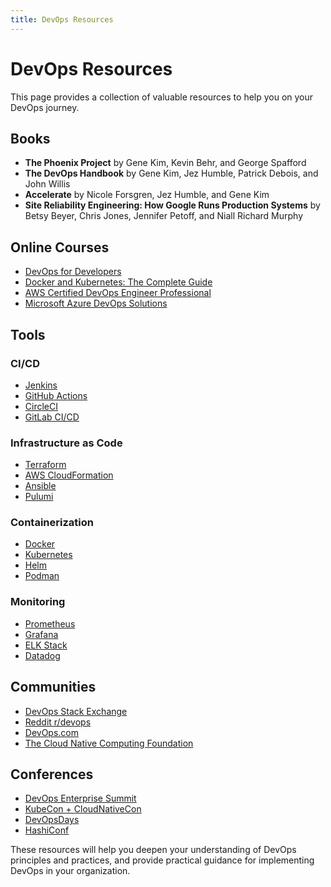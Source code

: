 ```yaml
---
title: DevOps Resources
---
```


# DevOps Resources

This page provides a collection of valuable resources to help you on your DevOps journey.

## Books

- **The Phoenix Project** by Gene Kim, Kevin Behr, and George Spafford
- **The DevOps Handbook** by Gene Kim, Jez Humble, Patrick Debois, and John Willis
- **Accelerate** by Nicole Forsgren, Jez Humble, and Gene Kim
- **Site Reliability Engineering: How Google Runs Production Systems** by Betsy Beyer, Chris Jones, Jennifer Petoff, and Niall Richard Murphy

## Online Courses

- [DevOps for Developers](https://www.udemy.com/course/devops-for-developers/)
- [Docker and Kubernetes: The Complete Guide](https://www.udemy.com/course/docker-and-kubernetes-the-complete-guide/)
- [AWS Certified DevOps Engineer Professional](https://www.coursera.org/professional-certificates/aws-devops-engineer)
- [Microsoft Azure DevOps Solutions](https://learn.microsoft.com/en-us/training/paths/az-400-implement-devops-development-processes/)

## Tools

### CI/CD
- [Jenkins](https://jenkins.io/)
- [GitHub Actions](https://github.com/features/actions)
- [CircleCI](https://circleci.com/)
- [GitLab CI/CD](https://docs.gitlab.com/ee/ci/)

### Infrastructure as Code
- [Terraform](https://www.terraform.io/)
- [AWS CloudFormation](https://aws.amazon.com/cloudformation/)
- [Ansible](https://www.ansible.com/)
- [Pulumi](https://www.pulumi.com/)

### Containerization
- [Docker](https://www.docker.com/)
- [Kubernetes](https://kubernetes.io/)
- [Helm](https://helm.sh/)
- [Podman](https://podman.io/)

### Monitoring
- [Prometheus](https://prometheus.io/)
- [Grafana](https://grafana.com/)
- [ELK Stack](https://www.elastic.co/elastic-stack)
- [Datadog](https://www.datadoghq.com/)

## Communities

- [DevOps Stack Exchange](https://devops.stackexchange.com/)
- [Reddit r/devops](https://www.reddit.com/r/devops/)
- [DevOps.com](https://devops.com/)
- [The Cloud Native Computing Foundation](https://www.cncf.io/)

## Conferences

- [DevOps Enterprise Summit](https://events.itrevolution.com/virtual/)
- [KubeCon + CloudNativeCon](https://www.cncf.io/kubecon-cloudnativecon-events/)
- [DevOpsDays](https://devopsdays.org/)
- [HashiConf](https://hashiconf.com/)

These resources will help you deepen your understanding of DevOps principles and practices, and provide practical guidance for implementing DevOps in your organization.
